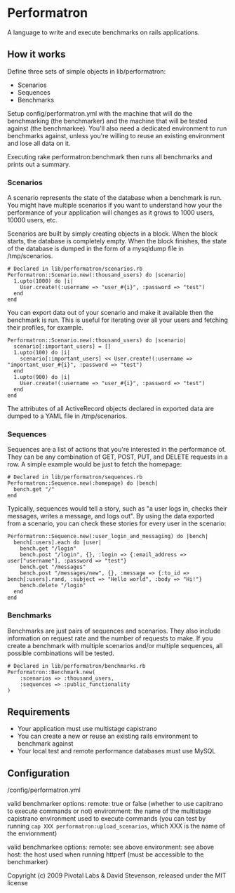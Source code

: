 Performatron
==================
A language to write and execute benchmarks on rails applications.

How it works
------------

Define three sets of simple objects in lib/performatron:
 * Scenarios
 * Sequences
 * Benchmarks

Setup config/performatron.yml with the machine that will do the benchmarking (the benchmarker) and the machine that will
be tested against (the benchmarkee).  You'll also need a dedicated environment to run benchmarks against, unless you're
willing to reuse an existing environment and lose all data on it.

Executing rake performatron:benchmark then runs all benchmarks and prints out a summary. 

### Scenarios
A scenario represents the state of the database when a benchmark is run.  You might have multiple scenarios if you want
to understand how your the performance of your application will changes as it grows to 1000 users, 10000 users, etc.

Scenarios are built by simply creating objects in a block.  When the block starts, the database is completely empty.
When the block finishes, the state of the database is dumped in the form of a mysqldump file in /tmp/scenarios.

    # Declared in lib/performatron/scenarios.rb
    Performatron::Scenario.new(:thousand_users) do |scenario|
      1.upto(1000) do |i|
        User.create!(:username => "user_#{i}", :password => "test")
      end
    end

You can export data out of your scenario and make it available then the benchmark is run.  This is useful for iterating
over all your users and fetching their profiles, for example.

    Performatron::Scenario.new(:thousand_users) do |scenario|
      scenario[:important_users] = []
      1.upto(100) do |i|
        scenario[:important_users] << User.create!(:username => "important_user_#{i}", :password => "test")
      end
      1.upto(900) do |i|
        User.create!(:username => "user_#{i}", :password => "test")
      end
    end

The attributes of all ActiveRecord objects declared in exported data are dumped to a YAML file in /tmp/scenarios.

### Sequences
Sequences are a list of actions that you're interested in the performance of.  They can be any combination of GET, POST,
PUT, and DELETE requests in a row.  A simple example would be just to fetch the homepage:

    # Declared in lib/performatron/sequences.rb
    Performatron::Sequence.new(:homepage) do |bench|
      bench.get "/"
    end

Typically, sequences would tell a story, such as "a user logs in, checks their messages,
writes a message, and logs out".  By using the data exported from a scenario, you can check these stories for every
user in the scenario:

    Performatron::Sequence.new(:user_login_and_messaging) do |bench|
      bench[:users].each do |user|
        bench.get "/login"
        bench.post "/login", {}, :login => {:email_address => user["username"], :password => "test"}
        bench.get "/messages"
        bench.post "/messages/new", {}, :message => {:to_id => bench[:users].rand, :subject => "Hello world", :body => "Hi!"}
        bench.delete "/login"
      end
    end

### Benchmarks

Benchmarks are just pairs of sequences and scenarios.  They also include information on request rate and the number
of requests to make.  If you create a benchmark with multiple scenarios and/or multiple sequences, all possible combinations
will be tested.

    # Declared in lib/performatron/benchmarks.rb
    Performatron::Benchmark.new(
        :scenarios => :thousand_users,
        :sequences => :public_functionality
    )


Requirements
------------

 * Your application must use multistage capistrano
 * You can create a new or reuse an existing rails environment to benchmark against
 * Your local test and remote performance databases must use MySQL

Configuration
-------------

/config/performatron.yml

valid benchmarker options:
  remote: true or false (whether to use capitrano to execute commands or not)
  environment: the name of the multistage capistrano environment used to execute commands (you can test by running `cap XXX performatron:upload_scenarios`, which XXX is the name of the enviornment)

valid benchmarkee options:
  remote: see above
  environment: see above
  host: the host used when running httperf (must be accessible to the benchmarker)

Copyright (c) 2009 Pivotal Labs & David Stevenson, released under the MIT license
